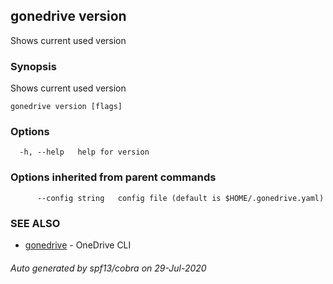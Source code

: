 ## gonedrive version

Shows current used version

### Synopsis

Shows current used version

```
gonedrive version [flags]
```

### Options

```
  -h, --help   help for version
```

### Options inherited from parent commands

```
      --config string   config file (default is $HOME/.gonedrive.yaml)
```

### SEE ALSO

* [gonedrive](gonedrive.md)	 - OneDrive CLI

###### Auto generated by spf13/cobra on 29-Jul-2020

